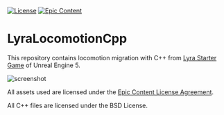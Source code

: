 [![License](https://img.shields.io/badge/License-BSD%202--Clause-orange.svg)](https://opensource.org/licenses/BSD-2-Clause)
[![Epic Content](https://img.shields.io/badge/epicgames-%23313131.svg?style=for-the-badge&logo=epicgames&logoColor=white)](https://www.unrealengine.com/en-US/eula/content)
# LyraLocomotionCpp


This repository contains locomotion migration with C++ from [Lyra Starter Game](https://www.unrealengine.com/marketplace/en-US/product/lyra) of Unreal Engine 5.

![screenshot](https://github.com/leejeonghun/LyraLocomotionCpp/assets/11531985/b917132a-356f-4950-bc03-65f912f7fcdc)

All assets used are licensed under the [Epic Content License Agreement](https://www.unrealengine.com/en-US/eula/content).

All C++ files are licensed under the BSD License.
